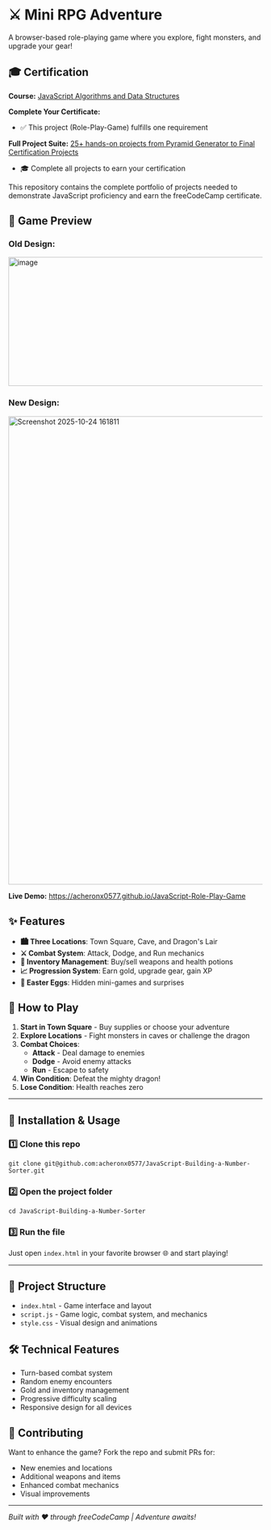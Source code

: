 # ⚔️ Mini RPG Adventure

A browser-based role-playing game where you explore, fight monsters, and upgrade your gear!

## 🎓 Certification

**Course:** [JavaScript Algorithms and Data Structures](https://www.freecodecamp.org/learn/javascript-algorithms-and-data-structures-v8)

**Complete Your Certificate:**
- ✅ This project (Role-Play-Game) fulfills one requirement

**Full Project Suite:** [25+ hands-on projects from Pyramid Generator to Final Certification Projects](https://github.com/acheronx0577/JavaScript-Algorithms-and-Data-Structures)
- 🎓 Complete all projects to earn your certification

This repository contains the complete portfolio of projects needed to demonstrate JavaScript proficiency and earn the freeCodeCamp certificate.

## 📸 Game Preview

### Old Design:
<img width="897" height="255" alt="image" src="https://github.com/user-attachments/assets/136186fd-edfc-4a24-bff6-a49ea5c38a83" />

### New Design:
<img width="1041" height="926" alt="Screenshot 2025-10-24 161811" src="https://github.com/user-attachments/assets/5d058c3b-280b-4ed2-945f-e1544850dffe" />

**Live Demo:** https://acheronx0577.github.io/JavaScript-Role-Play-Game

## ✨ Features

- **🏙️ Three Locations**: Town Square, Cave, and Dragon's Lair
- **⚔️ Combat System**: Attack, Dodge, and Run mechanics
- **🛒 Inventory Management**: Buy/sell weapons and health potions
- **📈 Progression System**: Earn gold, upgrade gear, gain XP
- **🎲 Easter Eggs**: Hidden mini-games and surprises

## 🎯 How to Play

1. **Start in Town Square** - Buy supplies or choose your adventure
2. **Explore Locations** - Fight monsters in caves or challenge the dragon
3. **Combat Choices**:
   - **Attack** - Deal damage to enemies
   - **Dodge** - Avoid enemy attacks
   - **Run** - Escape to safety
4. **Win Condition**: Defeat the mighty dragon!
5. **Lose Condition**: Health reaches zero

---

## 🧰 Installation & Usage

### 1️⃣ Clone this repo
```
git clone git@github.com:acheronx0577/JavaScript-Building-a-Number-Sorter.git
```

### 2️⃣ Open the project folder
```
cd JavaScript-Building-a-Number-Sorter
```

### 3️⃣ Run the file
Just open `index.html` in your favorite browser 🌐 and start playing!

---

## 📁 Project Structure

- `index.html` - Game interface and layout
- `script.js` - Game logic, combat system, and mechanics
- `style.css` - Visual design and animations

## 🛠️ Technical Features

- Turn-based combat system
- Random enemy encounters
- Gold and inventory management
- Progressive difficulty scaling
- Responsive design for all devices

## 🤝 Contributing

Want to enhance the game? Fork the repo and submit PRs for:
- New enemies and locations
- Additional weapons and items
- Enhanced combat mechanics
- Visual improvements

---

*Built with ❤️ through freeCodeCamp | Adventure awaits!*
